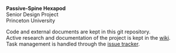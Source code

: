 **Passive-Spine Hexapod**  
Senior Design Project  
Princeton University

Code and external documents are kept in this git repository.   
Active research and documentation of the project is kept in the [wiki](wiki).   
Task management is handled through the [issue tracker](issues).  